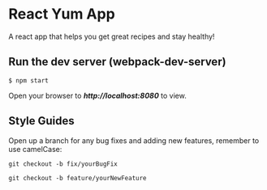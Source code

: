 # React Yum App

A react app that helps you get great recipes and stay healthy!



## Run the dev server (webpack-dev-server)

```
$ npm start
```

Open your browser to ***http://localhost:8080*** to view.  

## Style Guides

Open up a branch for any bug fixes and adding new features, remember to use camelCase:

```
git checkout -b fix/yourBugFix
```

```
git checkout -b feature/yourNewFeature
```
